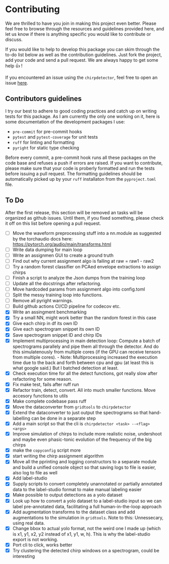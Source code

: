 # Contributing

We are thrilled to have you join in making this project even better. Please
feel free to browse through the resources and guidelines provided here, and let
us know if there is anything specific you would like to contribute or discuss.

If you would like to help to develop this package you can skim through the
to-do list below as well as the contribution guidelines. Just fork the project,
add your code and send a pull request. We are always happy to get some help
:thumbsup: !

If you encountered an issue using the `chirpdetector`, feel free to open an
issue [here](https://github.com/weygoldt/chirpdetector/issues).

## Contributors guidelines

I try our best to adhere to good coding practices and catch up on writing tests
for this package. As I am currently the only one working on it, here is some
documentation of the development packages I use:

- `pre-commit` for pre-commit hooks
- `pytest` and `pytest-coverage` for unit tests
- `ruff` for linting and formatting
- `pyright` for static type checking

Before every commit, a pre-commit hook runs all these packages on the code base
and refuses a push if errors are raised. If you want to contribute, please make
sure that your code is proberly formatted and run the tests before issuing a
pull request. The formatting guidelines should be automatically picked up by
your `ruff` installaton from the `pyproject.toml` file.

## To Do

After the first release, this section will be removed an tasks will be
organized as github issues. Until them, if you fixed something, please check it
off on this list before opening a pull request.

- [ ] Move the waveform preprocessing stuff into a nn.module as suggested by
  the torchaudio docs here: https://pytorch.org/audio/main/transforms.html
- [ ] Write data dumping for main loop
- [ ] Write an assignmen GUI to create a ground truth
- [ ] Find out why current assignment algo is failing at raw = raw1 - raw2
- [ ] Try a random forest classifier on PCAed envelope extractions to assign
  chirps
- [ ] Finish a script to analyze the Json dumps from the training loop
- [ ] Update all the docstrings after refactoring.
- [ ] Move hardcoded params from assignment algo into config.toml
- [ ] Split the messy training loop into functions.
- [ ] Remove all pyright warnings.
- [ ] Build github actions CI/CD pipeline for codecov etc.
- [x] Write an assingment benchmarking
- [x] Try a small NN, might work better than the random forest in this case
- [x] Give each chirp in df its own ID
- [x] Give each spectrogram snippet its own ID
- [x] Save spectrogram snippet ID and chirp IDs
- [x] Implement multiprocessing in main detection loop: Compute a batch of
  spectrograms parallely and pipe them all through the detector. And do this
  simulatenously from multiple cores (if the GPU can receive tensors from
  multiple cores). - Note: Multiprocessing increased the execution time due to
  the back and forth between cpu and gpu (at least this is what google said.)
  But I batched detection at least.
- [x] Check execution time for all the detect functions, got really slow after
  refactoring for some reason.
- [x] Fix make test, fails after ruff run
- [x] Refactor train, detect, convert. All into much smaller functions. Move
  accesory functions to utils
- [x] Make complete codebase pass ruff
- [x] Move the dataconverter from `gridtools` to `chirpdetector`
- [x] Extend the dataconverter to just output the spectrograms so that
  hand-labelling can be done in a separate step
- [x] Add a main script so that the cli is `chirpdetector <task> --<flag>
  <args>`
- [x] Improve simulation of chirps to include more realistic noise, undershoot
  and maybe even phasic-tonic evolution of the frequency of the big chirps
- [x] make the `copyconfig` script more
- [x] start writing the chirp assignment algorithm
- [x] Move all the pprinting and logging constructors to a separate module and
  build a unified console object so that saving logs to file is easier, also
  log to file as well
- [x] Add label-studio
- [x] Supply scripts to convert completely unannotated or partially annotated
  data to the label-studio format to make manual labeling easier
- [x] Make possible to output detections as a yolo dataset
- [x] Look up how to convert a yolo dataset to a label-studio input so we can
  label pre-annotated data, facilitating a full human-in-the-loop approach
- [x] Add augmentation transforms to the dataset class and add augmentations to
  the simulation in `gridtools`. Note to this: Unnessecary, using real data.
- [x] Change bbox to actual yolo format, not the weird one I made up (which is
  x1, y1, x2, y2 instead of x1, y1, w, h). This is why the label-studio export
  is not working.
- [x] Port cli to click, works better
- [x] Try clustering the detected chirp windows on a spectrogram, could be
  interesting
